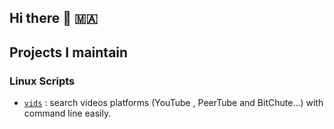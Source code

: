 ## Hi there 👋 🇲🇦


## Projects I maintain
### Linux Scripts
- [`vids`](https://github.com/MyOS-ArchLinux/vids) : search videos platforms (YouTube , PeerTube and BitChute...) with command line easily.
